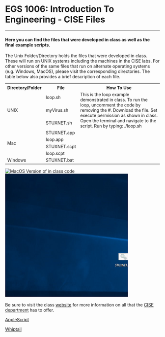 # EGS 1006: Introduction To Engineering - CISE Files
---
#### Here you can find the files that were developed in class as well as the final example scripts.  

The Unix Folder/Directory holds the files that were developed in class.  These will run on UNIX systems including the machines in the CISE labs.  For other versions of the same files that run on alternate operating systems (e.g. Windows, MacOS), please visit the corresponding directories.  The table below also provides a brief description of each file.

<table>
  <tr>
    <th>Directory/Folder</th>
    <th>File</th>
    <th>How To Use</th>    
  </tr>
  <tr>
    <td rowspan="3">UNIX</td>
    <td>loop.sh</td>
    <td rowspan="3">This is the loop example demonstrated in class. To run the loop, uncomment the code by removing the #. Download the file.  Set execute permission as shown in class.  Open the terminal and navigate to the script.  Run by typing: ./loop.sh</td>
  </tr>
  <tr>
    <td>myVirus.sh</td>
  </tr>
  <tr>
    <td>STUXNET.sh</td>
  </tr>
  <tr>
    <td rowspan="4">Mac</td>
    <td>STUXNET.app</td>
    <td></td>
  </tr>
  <tr>
    <td>loop.app</td>
    <td></td>
  </tr>
  <tr>
    <td>STUXNET.scpt</td>
    <td></td>
  </tr>
  <tr>
    <td>loop.scpt</td>
    <td></td>
  </tr>
    <tr>
    <td>Windows</td>
    <td>STUXNET.bat</td>
    <td></td>
  </tr>
</table>

![MacOS Version of in class code](https://github.com/tarce/IntroEngineering/blob/master/MacOS/Gifs/STUX_MAC_4x4.gif)
![MacOS Version of in class code](https://github.com/tarce/IntroEngineering/blob/master/Win/Gifs/STUX_WIN_4x4.gif)

Be sure to visit the class [website](https://www.cise.ufl.edu/~tarce/egs1006.html) for more information on all that the [CISE department](https://www.cise.ufl.edu/) has to offer.

[AppleScript](https://developer.apple.com/library/archive/documentation/LanguagesUtilities/Conceptual/MacAutomationScriptingGuide/DisplayDialogsandAlerts.html#//apple_ref/doc/uid/TP40016239-CH15-SW1)

[Whiptail](https://en.wikibooks.org/wiki/Bash_Shell_Scripting/Whiptail)
